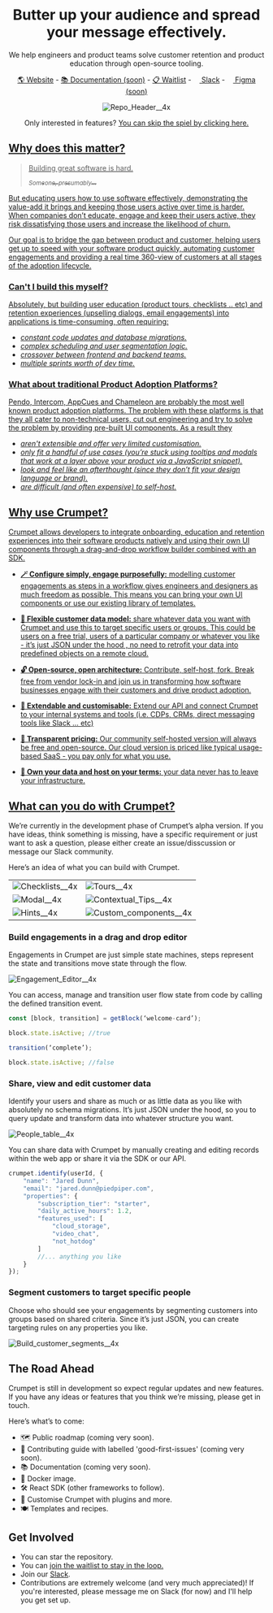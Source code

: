 <!--
<p align="center">
  <img src="https://github.com/CrumpetDev/crumpet/assets/30439911/6ddd604a-336f-4b02-8094-17ed416f2d7b" alt="Crumpet_logo_square">
</p>
-->

<h1 align="center">
  Butter up your audience and spread your message effectively.
</h1>

<p align="center">
  We help engineers and product teams solve customer retention and product education through open-source tooling.
</p>


<p align="center">
  <a href="https://www.opencrumpet.com/">🌎 Website</a> - <a href="#">📚 Documentation (soon)</a> - <a href="https://cq4lqviw38a.typeform.com/to/aGnynFet">📋 Waitlist</a> - <a href="https://join.slack.com/t/crumpetgroup/shared_invite/zt-1y0si8la9-YR0oxMmmYxRGmO2wmEPDrw" rel="nofollow"><img src="https://github.com/CrumpetDev/crumpet/assets/30439911/0a144f3b-6910-4b53-88dc-47ee09c02c5e" width="12" height="12" style="max-width: 100%; vertical-align: middle;"> Slack</a> - <a href="#"><img src="https://github.com/CrumpetDev/crumpet/assets/30439911/192ad5a4-8bb7-4547-8a4f-ccf2eb7cd5bc" width="12" height="12" style="max-width: 100%; vertical-align: middle;"> Figma (soon)</a>
</p>

<p align="center">
  <img src="https://github.com/CrumpetDev/crumpet/assets/30439911/9f419669-1228-488c-88d1-22944657874f" alt="Repo_Header__4x">
</p>

<p align="center"> Only interested in features? <a href="#what-can-you-do"> You can skip the spiel by clicking here.</p>

## Why does this matter?
 

>    
> Building great software is hard.
> 
> <sub>*Someone, presumably...*</sub>
 
But educating users how to use software effectively, demonstrating the value-add it brings and keeping those users active over time is harder. When companies don’t educate, engage and keep their users active, they risk dissatisfying those users and increase the likelihood of churn.

Our goal is to bridge the gap between product and customer, helping users get up to speed with your software product quickly, automating customer engagements and providing a real time 360-view of customers at all stages of the adoption lifecycle.

### Can't I build this myself?

Absolutely, but building user education (product tours, checklists .. etc) and retention experiences (upselling dialogs, email engagements) into applications is time-consuming, often requiring:

- *constant code updates and database migrations.*
- *complex scheduling and user segmentation logic.*
- *crossover between frontend and backend teams.*
- *multiple sprints worth of dev time.*

### What about traditional Product Adoption Platforms?

Pendo, Intercom, AppCues and Chameleon are probably the most well known product adoption platforms. The problem with these platforms is that they all cater to non-technical users, cut out engineering and try to solve the problem by providing pre-built UI components. As a result they

- *aren't extensible and offer very limited customisation.*
- *only fit a handful of use cases (you’re stuck using tooltips and modals that work at a layer above your product via a JavaScript snippet).*
- *look and feel like an afterthought (since they don’t fit your design language or brand).*
- *are difficult (and often expensive) to self-host.*

## Why use Crumpet?

Crumpet allows developers to integrate onboarding, education and retention experiences into their software products natively and using their own UI components through a drag-and-drop workflow builder combined with an SDK.

- **🪄 Configure simply, engage purposefully:** modelling customer engagements as steps in a workflow gives engineers and designers as much freedom as possible. This means you can bring your own UI components or use our existing library of templates.
  
- **💪 Flexible customer data model:**  share whatever data you want with Crumpet and use this to target specific users or groups. This could be users on a free trial, users of a particular company or whatever you like - it’s just JSON under the hood , no need to retrofit your data into predefined objects on a remote cloud.
  
- **🔓 Open-source, open architecture:** Contribute, self-host, fork. Break free from vendor lock-in and join us in transforming how software businesses engage with their customers and drive product adoption.
  
- **🎨 Extendable and customisable:** Extend our API and connect Crumpet to your internal systems and tools (i.e. CDPs, CRMs, direct messaging tools like Slack … etc)
  
- **💸 Transparent pricing:** Our community self-hosted version will always be free and open-source. Our cloud version is priced like typical usage-based SaaS - you pay only for what you use.
  
- **💾 Own your data and host on your terms:** your data never has to leave your infrastructure.

## What can you do with Crumpet?
<a name="what-can-you-do"></a>
We’re currently in the development phase of Crumpet’s alpha version. If you have ideas, think something is missing, have a specific requirement or just want to ask a question, please either create an issue/disscussion or message our Slack community.

Here’s an idea of what you can build with Crumpet.

<table>
  <tr>
    <td><img src="https://github.com/CrumpetDev/crumpet/assets/30439911/19970dd7-20d2-4093-ac02-c41e3de1791e" alt="Checklists__4x"></td>
    <td><img src="https://github.com/CrumpetDev/crumpet/assets/30439911/a1004593-e2a1-4f03-bc97-ab982958d8c6" alt="Tours__4x"></td>
  </tr>
  <tr>
    <td><img src="https://github.com/CrumpetDev/crumpet/assets/30439911/55870a82-a59c-4a90-a9b1-16fdefe6cb63" alt="Modal__4x"></td>
    <td><img src="https://github.com/CrumpetDev/crumpet/assets/30439911/8b3949ac-f8aa-4587-81c4-892379a85186" alt="Contextual_Tips__4x"></td>
  </tr>
  <tr>
    <td><img src="https://github.com/CrumpetDev/crumpet/assets/30439911/f6d89d24-1826-4dc9-8d23-4b68edb26edc" alt="Hints__4x"></td>
    <td><img src="https://github.com/CrumpetDev/crumpet/assets/30439911/379f9df0-7ed2-42c0-a46d-676883b4ff9f" alt="Custom_components__4x"></td>
  </tr>
</table>


### Build engagements in a drag and drop editor

Engagements in Crumpet are just simple state machines, steps represent the state and transitions move state through the flow.

![Engagement_Editor__4x](https://github.com/CrumpetDev/crumpet/assets/30439911/c9cd1412-50df-4260-84db-cd176fa0f861)

You can access, manage and transition user flow state from code by calling the defined transition event. 

```jsx
const [block, transition] = getBlock(‘welcome-card’);

block.state.isActive; //true

transition(‘complete’);

block.state.isActive; //false
```

### Share, view and edit customer data

Identify your users and share as much or as little data as you like with absolutely no schema migrations. It’s just JSON under the hood, so you to query update and transform data into whatever structure you want.

![People_table__4x](https://github.com/CrumpetDev/crumpet/assets/30439911/e00782d8-57a0-4fb8-9b64-4bbdf074662b)

You can share data with Crumpet by manually creating and editing records within the web app or share it via the SDK or our API.

```jsx
crumpet.identify(userId, {
    "name": "Jared Dunn",
    "email": "jared.dunn@piedpiper.com",
    "properties": {
        "subscription_tier": "starter",
        "daily_active_hours": 1.2,
        "features_used": [
            "cloud_storage",
            "video_chat",
            "not_hotdog"
        ]
        //... anything you like
    }
});
```

### Segment customers to target specific people

Choose who should see your engagements by segmenting customers into groups based on shared criteria. Since it’s just JSON, you can create targeting rules on any properties you like.

![Build_customer_segments__4x](https://github.com/CrumpetDev/crumpet/assets/30439911/71bc052b-3ab7-4855-a264-706c5d4e0fea)

## The Road Ahead

Crumpet is still in development so expect regular updates and new features. If you have any ideas or features that you think we’re missing, please get in touch. 

Here’s what’s to come:

- 🗺️ Public roadmap (coming very soon).
- 🙌 Contributing guide with labelled 'good-first-issues' (coming very soon).
- 📚 Documentation (coming very soon).
- 🐳 Docker image.
- 🛠️ React SDK (other frameworks to follow).
- 🔌 Customise Crumpet with plugins and more.
- 🍽️ Templates and recipes.

## Get Involved

- You can star the repository.
- You can [join the waitlist to stay in the loop.](https://cq4lqviw38a.typeform.com/to/aGnynFet)
- Join our [Slack](https://join.slack.com/t/crumpetgroup/shared_invite/zt-1y0si8la9-YR0oxMmmYxRGmO2wmEPDrw).
- Contributions are extremely welcome (and very much appreciated)! If you're interested, please message me on Slack (for now) and I'll help you get set up.
